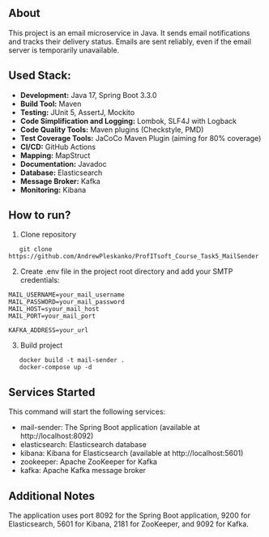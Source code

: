 ## About

This project is an email microservice in Java. It sends email notifications and tracks their delivery status. 
Emails are sent reliably, even if the email server is temporarily unavailable.

## Used Stack:

- **Development:** Java 17, Spring Boot 3.3.0
- **Build Tool:** Maven
- **Testing:** JUnit 5, AssertJ, Mockito
- **Code Simplification and Logging:** Lombok, SLF4J with Logback
- **Code Quality Tools:** Maven plugins (Checkstyle, PMD)
- **Test Coverage Tools:** JaCoCo Maven Plugin (aiming for 80% coverage)
- **CI/CD:** GitHub Actions
- **Mapping:** MapStruct
- **Documentation:** Javadoc
- **Database:** Elasticsearch
- **Message Broker:** Kafka
- **Monitoring:** Kibana

## How to run?

1) Clone repository

```shell
   git clone https://github.com/AndrewPleskanko/ProfITsoft_Course_Task5_MailSender
```

2) Create .env file in the project root directory and add your SMTP credentials:

 ```copy
MAIL_USERNAME=your_mail_username
MAIL_PASSWORD=your_mail_password
MAIL_HOST=syour_mail_host
MAIL_PORT=your_mail_port

KAFKA_ADDRESS=your_url
```

3) Build project

```shell
   docker build -t mail-sender .
   docker-compose up -d
```
## Services Started

This command will start the following services:

- mail-sender: The Spring Boot application (available at http://localhost:8092)
- elasticsearch: Elasticsearch database
- kibana: Kibana for Elasticsearch (available at http://localhost:5601)
- zookeeper: Apache ZooKeeper for Kafka
- kafka: Apache Kafka message broker

## Additional Notes
The application uses port 8092 for the Spring Boot application, 9200 for Elasticsearch, 
5601 for Kibana, 2181 for ZooKeeper, and 9092 for Kafka.



